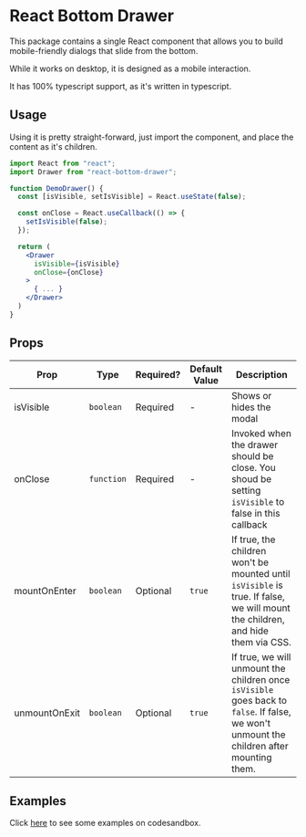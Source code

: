 # React Bottom Drawer

This package contains a single React component that allows you to build mobile-friendly dialogs that slide from the bottom.

While it works on desktop, it is designed as a mobile interaction.

It has 100% typescript support, as it's written in typescript.

## Usage

Using it is pretty straight-forward, just import the component, and place the content as it's children.

```jsx
import React from "react";
import Drawer from "react-bottom-drawer";

function DemoDrawer() {
  const [isVisible, setIsVisible] = React.useState(false);

  const onClose = React.useCallback(() => {
    setIsVisible(false);
  });

  return (
    <Drawer 
      isVisible={isVisible}
      onClose={onClose}
    >
      { ... }
    </Drawer>
  )
}
```

## Props

| Prop      | Type      | Required? | Default Value | Description |
| ---       | ---| ---| ---| --- |
| isVisible | `boolean` | Required | - | Shows or hides the modal |
| onClose | `function` | Required | - | Invoked when the drawer should be close. You shoud be setting `isVisible` to false in this callback |
| mountOnEnter | `boolean` | Optional | `true` | If true, the children won't be mounted until `isVisible` is true. If false, we will mount the children, and hide them via CSS. |
| unmountOnExit | `boolean` | Optional | `true` | If true, we will unmount the children once `isVisible` goes back to `false`. If false, we won't unmount the children after mounting them. |

## Examples

Click [here](https://codesandbox.io/s/blissful-architecture-kuci5) to see some examples on codesandbox.